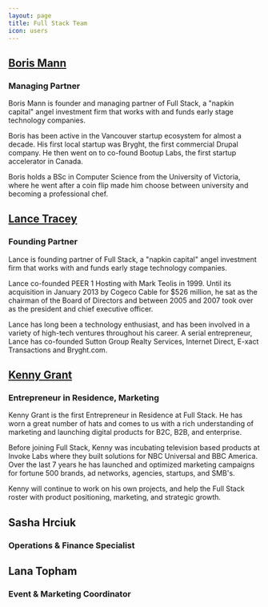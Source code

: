 ```yaml
---
layout: page
title: Full Stack Team
icon: users
---
```

## [Boris Mann](http://angel.co/borismann)
### Managing Partner
<a name="boris"/>


Boris Mann is founder and managing partner of Full Stack, a "napkin capital" angel investment firm that works with and funds early stage technology companies.

Boris has been active in the Vancouver startup ecosystem for almost a decade. His first local startup was Bryght, the first commercial Drupal company. He then went on to co-found Bootup Labs, the first startup accelerator in Canada.

Boris holds a BSc in Computer Science from the University of Victoria, where he went after a coin flip made him choose between university and becoming a professional chef.

## [Lance Tracey](http://angel.co/elty-1)
### Founding Partner
<a name="lance" />

Lance is founding partner of Full Stack, a "napkin capital" angel investment firm that works with and funds early stage technology companies.

Lance co-founded PEER 1 Hosting with Mark Teolis in 1999. Until its acquisition in January 2013 by Cogeco Cable for $526 million, he sat as the chairman of the Board of Directors and between 2005 and 2007 took over as the president and chief executive officer.

Lance has long been a technology enthusiast, and has been involved in a variety of high-tech ventures throughout his career. A serial entrepreneur, Lance has co-founded Sutton Group Realty Services, Internet Direct, E-xact Transactions and Bryght.com.

## [Kenny Grant](https://angel.co/kenny-grant)
### Entrepreneur in Residence, Marketing
<a name="kenny" />

Kenny Grant is the first Entrepreneur in Residence at Full Stack. He has worn a great number of hats and comes to us with a rich understanding of marketing and launching digital products for B2C, B2B, and enterprise.

Before joining Full Stack, Kenny was incubating television based products at Invoke Labs where they built solutions for NBC Universal and BBC America. Over the last 7 years he has launched and optimized marketing campaigns for fortune 500 brands, ad networks, agencies, startups, and SMB's.

Kenny will continue to work on his own projects, and help the Full Stack roster with product positioning, marketing, and strategic growth.

## Sasha Hrciuk
### Operations & Finance Specialist
<a name="sasha" />

## Lana Topham
### Event & Marketing Coordinator
<a name="lana" />
